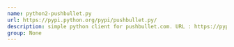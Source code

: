 ```yaml
---
name: python2-pushbullet.py
url: https://pypi.python.org/pypi/pushbullet.py/
description: simple python client for pushbullet.com. URL : https://pypi.python.org/pypi/pushbullet.py/ Groups : None
group: None
---
```

